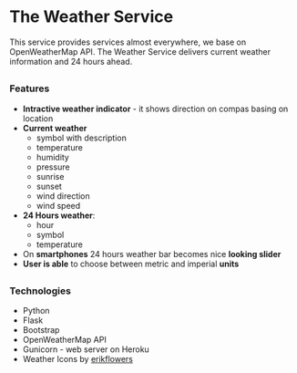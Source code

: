 # The Weather Service
This service provides services almost everywhere, we base on OpenWeatherMap API. The Weather Service delivers current weather information and 24 hours ahead.
##
### Features
- **Intractive weather indicator** - it shows direction on compas basing on location
-  **Current weather**
	- symbol with description
	- temperature
	* humidity
	* pressure
	* sunrise
	* sunset
	* wind direction
	* wind speed
- **24 Hours weather**:
	* hour
	* symbol
	* temperature
- On **smartphones** 24 hours weather bar becomes nice **looking slider**
- **User is able** to choose between metric and imperial **units**

##
### Technologies
- Python
- Flask
- Bootstrap
- OpenWeatherMap API
- Gunicorn - web server on Heroku
- Weather Icons by [erikflowers](https://github.com/erikflowers/weather-icons)

